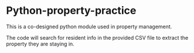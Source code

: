 # Python-property-practice
This is a co-designed python module used in property management. 

The code will search for resident info in the provided CSV file to extract the property they are staying in. 
